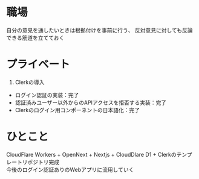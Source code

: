 # 職場
自分の意見を通したいときは根拠付けを事前に行う、
反対意見に対しても反論できる筋道を立てておく
# プライベート
1. Clerkの導入
  - ログイン認証の実装：完了
  - 認証済みユーザー以外からのAPIアクセスを拒否する実装：完了
  - Clerkのログイン用コンポーネントの日本語化：完了
# ひとこと
CloudFlare Workers + OpenNext + Nextjs + CloudDlare D1 + Clerkのテンプレートリポジトリ完成  
今後のログイン認証ありのWebアプリに流用していく